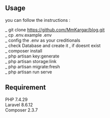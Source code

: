 ## Usage  

you can follow the instructions :  

_ git clone https://github.com/MmKargar/blog.git      
_ cp .env.example .env    
_ config the .env as your creditionals  
_ check Database and create it ,  if doesnt exist  
_ composer install  
_ php artisan key:generate  
_ php artisan storage:link    
_ php artisan migrate:fresh   
_ php artisan run serve  

## Requirement
PHP 7.4.29  
Laravel 8.6.12  
Composer  2.3.7   
       
